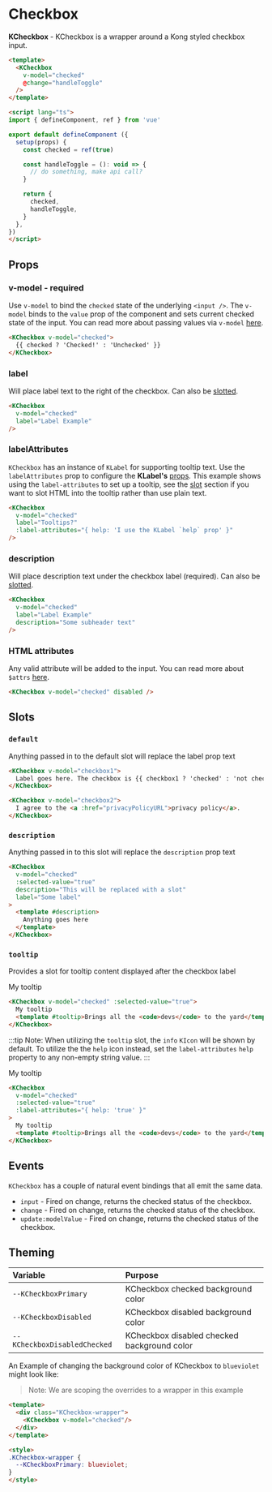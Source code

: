 # Checkbox

**KCheckbox** - KCheckbox is a wrapper around a Kong styled checkbox input.

<KCard>
  <template v-slot:body>
    <KCheckbox v-model="defaultChecked" />
  </template>
</KCard>

```html
<template>
  <KCheckbox
    v-model="checked"
    @change="handleToggle"
  />
</template>

<script lang="ts">
import { defineComponent, ref } from 'vue'

export default defineComponent ({
  setup(props) {
    const checked = ref(true)

    const handleToggle = (): void => {
      // do something, make api call?
    }

    return {
      checked,
      handleToggle,
    }
  },
})
</script>
```

## Props

### v-model - required

Use `v-model` to bind the `checked` state of the underlying `<input />`. The `v-model` binds to the `value` prop of the component and sets current checked state of the input. You can read more about passing values via `v-model` [here](https://vuejs.org/guide/components/events.html#usage-with-v-model).

<KCard>
  <template v-slot:body>
    <KCheckbox v-model="modelChecked">
      {{ modelChecked ? 'Checked!' : 'Unchecked' }}
    </KCheckbox>
  </template>
</KCard>

```html
<KCheckbox v-model="checked">
  {{ checked ? 'Checked!' : 'Unchecked' }}
</KCheckbox>
```

### label

Will place label text to the right of the checkbox. Can also be [slotted](#slots).

<KCheckbox v-model="labelChecked" label="Label Example" />

```html
<KCheckbox
  v-model="checked"
  label="Label Example"
/>
```

### labelAttributes

 `KCheckbox` has an instance of `KLabel` for supporting tooltip text. Use the `labelAttributes` prop to configure the **KLabel's** [props](/components/label). This example shows using the `label-attributes` to set up a tooltip, see the [slot](#slots) section if you want to slot HTML into the tooltip rather than use plain text.

<KCheckbox v-model="labelAChecked" label="Tooltips?" :label-attributes="{ help: 'I use the KLabel `help` prop' }" />

```html
<KCheckbox
  v-model="checked"
  label="Tooltips?"
  :label-attributes="{ help: 'I use the KLabel `help` prop' }"
/>
```

### description

Will place description text under the checkbox label (required). Can also be [slotted](#slots).

<KCheckbox v-model="descriptionChecked" label="Label Example" description="Some subheader text" />

```html
<KCheckbox
  v-model="checked"
  label="Label Example"
  description="Some subheader text"
/>
```

### HTML attributes

Any valid attribute will be added to the input. You can read more about `$attrs` [here](https://vuejs.org/api/composition-api-setup.html#setup-context).

<KCard>
  <template v-slot:body>
    <div class="mb-2">
      <KCheckbox v-model="disabled" label="Can't check this" disabled />
    </div>
    <div>
      <KCheckbox v-model="disabledChecked" disabled />
    </div>
  </template>
</KCard>

```html
<KCheckbox v-model="checked" disabled />
```

## Slots

### `default`

Anything passed in to the default slot will replace the label prop text

<KCard>
  <template v-slot:body>
    <div class="mb-2">
      <KCheckbox v-model="slots1">
        Label goes here. The checkbox is {{ slots1 ? 'checked' : 'not checked' }}
      </KCheckbox>
    </div>
    <div>
      <KCheckbox v-model="slots2">
        I agree to the <a href="#slots">privacy policy</a>.
      </KCheckbox>
    </div>
  </template>
</KCard>

```html
<KCheckbox v-model="checkbox1">
  Label goes here. The checkbox is {{ checkbox1 ? 'checked' : 'not checked' }}
</KCheckbox>

<KCheckbox v-model="checkbox2">
  I agree to the <a :href="privacyPolicyURL">privacy policy</a>.
</KCheckbox>
```

### `description`

Anything passed in to this slot will replace the `description` prop text

<KCard>
  <template #body>
    <KCheckbox label="Some label" description="This will be replaced with a slot" v-model="slotsd" :selected-value="true">
      <template #description>
        Anything goes here
      </template>
    </KCheckbox>
  </template>
</KCard>

```html
<KCheckbox
  v-model="checked"
  :selected-value="true"
  description="This will be replaced with a slot"
  label="Some label"
>
  <template #description>
    Anything goes here
  </template>
</KCheckbox>
```

### `tooltip`

Provides a slot for tooltip content displayed after the checkbox label

<KCheckbox v-model="slots3" :selected-value="true">
  My tooltip
  <template #tooltip>Brings all the <code>devs</code> to the yard</template>
</KCheckbox>

```html
<KCheckbox v-model="checked" :selected-value="true">
  My tooltip
  <template #tooltip>Brings all the <code>devs</code> to the yard</template>
</KCheckbox>
```

:::tip Note:
When utilizing the `tooltip` slot, the `info` `KIcon` will be shown by default. To utilize the the `help` icon instead, set the `label-attributes` `help` property to any non-empty string value.
:::

<KCheckbox v-model="slots4" :selected-value="true" :label-attributes="{ help: 'true' }">
  My tooltip
  <template #tooltip>Brings all the <code>devs</code> to the yard</template>
</KCheckbox>

```html
<KCheckbox
  v-model="checked"
  :selected-value="true"
  :label-attributes="{ help: 'true' }"
>
  My tooltip
  <template #tooltip>Brings all the <code>devs</code> to the yard</template>
</KCheckbox>
```

## Events

`KCheckbox` has a couple of natural event bindings that all emit the same data.

- `input` - Fired on change, returns the checked status of the checkbox.
- `change` - Fired on change, returns the checked status of the checkbox.
- `update:modelValue` - Fired on change, returns the checked status of the checkbox.

## Theming

| Variable                     | Purpose                                     |
| :--------------------------- | :------------------------------------------ |
| `--KCheckboxPrimary`         | KCheckbox checked background color          |
| `--KCheckboxDisabled`        | KCheckbox disabled background color         |
| `--KCheckboxDisabledChecked` | KCheckbox disabled checked background color |

An Example of changing the background color of KCheckbox to `blueviolet` might look like:

> Note: We are scoping the overrides to a wrapper in this example

<div class="KCheckbox-wrapper">
  <KCheckbox v-model="themeChecked"/>
</div>

```html
<template>
  <div class="KCheckbox-wrapper">
    <KCheckbox v-model="checked"/>
  </div>
</template>

<style>
.KCheckbox-wrapper {
  --KCheckboxPrimary: blueviolet;
}
</style>
```

<style lang="scss">
.KCheckbox-wrapper {
  --KCheckboxPrimary: blueviolet;
}
</style>

<script lang="ts">
import { defineComponent, ref } from 'vue'

export default defineComponent ({
  data () {
    return {
      defaultChecked: false,
      modelChecked: false,
      descriptionChecked: false,
      labelChecked: false,
      labelAChecked: false,
      disabled: false,
      disabledChecked: true,
      themeChecked: true,
      slots1: true,
      slots2: false,
      slotsd: false,
      slots3: false,
      slots4: false
    }
  }
})
</script>

